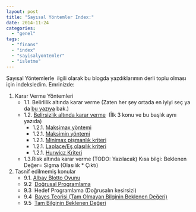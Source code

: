 ```yaml
---
layout: post
title: "Sayısal Yöntemler Index:"
date: 2014-11-24
categories: 
  - "genel"
tags: 
  - "finans"
  - "index"
  - "sayisalyontemler"
  - "isletme"
---
```


Sayısal Yöntemlerle  ilgili olarak bu blogda yazdıklarımın derli toplu olması için indeksledim. Emrinizde:

1. Karar Verme Yöntemleri
    - 1.1. Belirlilik altında karar verme (Zaten her şey ortada en iyiyi seç ya da [bu yazıya](http://blog.suatatan.com/post/102345894983/sermaye-butcelemesi) bak.)
    - 1.2. [Belirsizlik altında karar verme](http://blog.suatatan.com/post/103205724775/belirsizlik-alt-nda-nas-l-karar-verilir)  (İlk 3 konu ve bu başlık aynı yazıda)
        - 1.2.1. [Maksimax yöntemi](http://suatatan.wordpress.com/post/103205724775/belirsizlik-alt-nda-nas-l-karar-verilir)
        - 1.2.1. [Maksimin yöntemi](http://suatatan.wordpresscom/post/103205724775/belirsizlik-alt-nda-nas-l-karar-verilir)
        - 1.2.1. [Minimax pişmanlık kriteri](http://suatatan.wordpress.com/post/103205724775/belirsizlik-alt-nda-nas-l-karar-verilir)
        - 1.2.1. [Laplace/Eş olasılık kriteri](http://suatatan.wordpress.com/post/103444744245/laplace-kriteri)
        - 1.2.1. [Hurwicz Kriteri](http://suatatan.wordpress.com/post/103444163675/hurwicz-kriteri-nedir)
    - 1.3.Risk altında karar verme (TODO: Yazılacak) Kısa bilgi: Beklenen Değer= Sigma (Olasılık \* Çıktı)
2. Tasnif edilmemiş konular
    - 9.1. [Albay Blotto Oyunu](http://suatatan.wordpress.com/post/101746775580/albay-blotto-oyunu-nedir)
    - 9.2  [Doğrusal Programlama](http://suatatan.wordpress.com/post/103199905750/dogrusal-programlama-nedir) 
    - 9.3  Hedef Programlama (Doğrusalın kesirsizi)
    - 9.4  [Bayes Teorisi (Tam Olmayan Bilginin Beklenen Değeri)](http://suatatan.wordpress.com/post/103455541070/bayes-teorisi)
    - 9.5  [Tam Bilginin Beklenen Değeri](http://suatatan.wordpress.com/post/104751677170/tam-bilginin-beklenen-degeri)
